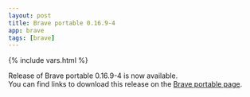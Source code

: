 ```yaml
---
layout: post
title: Brave portable 0.16.9-4
app: brave
tags: [brave]
---
```

{% include vars.html %}

Release of Brave portable 0.16.9-4 is now available.<br />
You can find links to download this release on the [Brave portable page](/app/brave-portable).